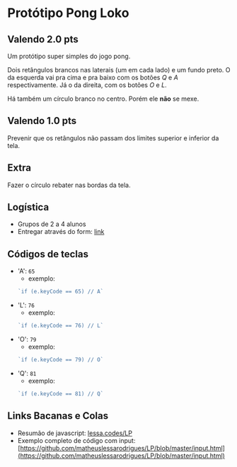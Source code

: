 # Protótipo Pong Loko

## Valendo 2.0 pts

Um protótipo super simples do jogo pong.

Dois retângulos brancos nas laterais (um em cada lado) e um fundo preto.
O da esquerda vai pra cima e pra baixo com os botões _Q_ e _A_ respectivamente. Já o da direita, com os botões _O_ e _L_.

Há também um círculo branco no centro. Porém ele **não** se mexe.

## Valendo 1.0 pts

Prevenir que os retângulos não passam dos limites superior e inferior da tela.

## Extra

Fazer o círculo rebater nas bordas da tela.

## Logística

- Grupos de 2 a 4 alunos
- Entregar através do form: [link](https://goo.gl/forms/7fLz8eimy3XEdEJp2)

## Códigos de teclas

- 'A': `65`
  - exemplo:
  ```javascript
  `if (e.keyCode == 65) // A`
  ```
- 'L': `76`
  - exemplo:
  ```javascript
  `if (e.keyCode == 76) // L`
  ```
- 'O': `79`
  - exemplo:
  ```javascript
  `if (e.keyCode == 79) // O`
  ```
- 'Q': `81`
  - exemplo:
  ```javascript
  `if (e.keyCode == 81) // Q`
  ```

## Links Bacanas e Colas

- Resumão de javascript: [lessa.codes/LP](lessa.codes/LP)
- Exemplo completo de código com input: [https://github.com/matheuslessarodrigues/LP/blob/master/input.html](https://github.com/matheuslessarodrigues/LP/blob/master/input.html)
